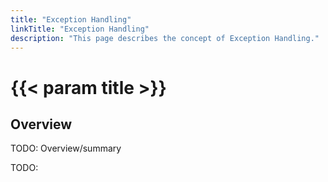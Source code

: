 ```yaml
---
title: "Exception Handling"
linkTitle: "Exception Handling"
description: "This page describes the concept of Exception Handling."
---
```


# {{< param title >}}

## Overview

TODO: Overview/summary

TODO:
